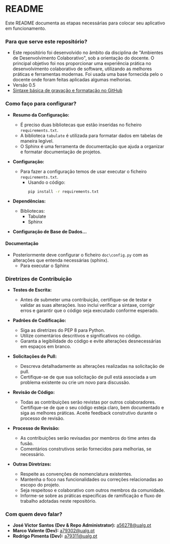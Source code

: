 # README

Este README documenta as etapas necessárias para colocar seu aplicativo em funcionamento.

### Para que serve este repositório?

* Este repositório foi desenvolvido no âmbito da disciplina de "Ambientes de Desenvolvimento Colaborativo", sob a orientação do docente. O principal objetivo foi nos proporcionar uma experiência prática no desenvolvimento colaborativo de software, utilizando as melhores práticas e ferramentas modernas. Foi usada uma base fornecida pelo o docente onde foram feitas aplicadas algumas melhorias.
* Versão 0.5
* [Sintaxe básica de gravação e formatação no GitHub](https://docs.github.com/pt/get-started/writing-on-github/getting-started-with-writing-and-formatting-on-github/basic-writing-and-formatting-syntax)

### Como faço para configurar?

* **Resumo da Configuração:**
  * É preciso duas bibliotecas que estão inseridas no ficheiro `requirements.txt`.
  * A biblioteca `tabulate` é utilizada para formatar dados em tabelas de maneira legível.
  * O Sphinx é uma ferramenta de documentação que ajuda a organizar e formatar documentação de projetos.

* **Configuração:**
  * Para fazer a configuração temos de usar executar o ficheiro `requirements.txt`.
    * Usando o código:
      ```bash
      pip install -r requirements.txt
      ```

* **Dependências:**
  * Bibliotecas:
    * Tabulate
    * Sphinx

* **Configuração de Base de Dados...**

#### Documentação

* Posteriormente deve configurar o ficheiro `doc\config.py` com as alterações que entenda necessárias (sphinx).
  * Para executar o Sphinx

### Diretrizes de Contribuição

* **Testes de Escrita:**
  * Antes de submeter uma contribuição, certifique-se de testar e validar as suas alterações. Isso inclui verificar a sintaxe, corrigir erros e garantir que o código seja executado conforme esperado.

* **Padrões de Codificação:**
  * Siga as diretrizes do PEP 8 para Python.
  * Utilize comentários descritivos e significativos no código.
  * Garanta a legibilidade do código e evite alterações desnecessárias em espaços em branco.

* **Solicitações de Pull:**
  * Descreva detalhadamente as alterações realizadas na solicitação de pull.
  * Certifique-se de que sua solicitação de pull está associada a um problema existente ou crie um novo para discussão.

* **Revisão de Código:**
  * Todas as contribuições serão revistas por outros colaboradores. Certifique-se de que o seu código esteja claro, bem documentado e siga as melhores práticas. Aceite feedback construtivo durante o processo de revisão.

* **Processo de Revisão:**
  * As contribuições serão revisadas por membros do time antes da fusão.
  * Comentários construtivos serão fornecidos para melhorias, se necessário.

* **Outras Diretrizes:**
  * Respeite as convenções de nomenclatura existentes.
  * Mantenha o foco nas funcionalidades ou correções relacionadas ao escopo do projeto.
  * Seja respeitoso e colaborativo com outros membros da comunidade.
  * Informe-se sobre as práticas específicas de ramificação e fluxo de trabalho adotadas neste repositório.

### Com quem devo falar?

* **José Victor Santos (Dev & Repo Administrator):** <a56278@ualg.pt>
* **Marco Valente (Dev):** <a79302@ualg.pt>
* **Rodrigo Pimenta (Dev):** <a79311@ualg.pt>
